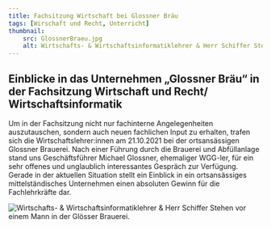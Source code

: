 ```yaml
---
title: Fachsitzung Wirtschaft bei Glossner Bräu
tags: [Wirschaft und Recht, Unterricht]
thumbnail:
    src: GlossnerBraeu.jpg
    alt: Wirtschafts- & Wirtschaftsinformatiklehrer & Herr Schiffer Stehen vor einem Mann in der Glösser Brauerei. 
---
```


<h2>Einblicke in das Unternehmen „Glossner Bräu“ in der Fachsitzung Wirtschaft und Recht/ Wirtschaftsinformatik </h2>

<p>Um in der Fachsitzung nicht nur fachinterne Angelegenheiten auszutauschen, sondern auch neuen fachlichen Input zu erhalten, trafen sich die Wirtschaftslehrer:innen am 21.10.2021 bei der ortsansässigen Glossner Brauerei. Nach einer Führung durch die Brauerei und Abfüllanlage stand uns Geschäftsführer Michael Glossner, ehemaliger WGG-ler, für ein sehr offenes und unglaublich interessantes Gespräch zur Verfügung. Gerade in der aktuellen Situation stellt ein Einblick in ein ortsansässiges mittelständisches Unternehmen einen absoluten Gewinn für die Fachlehrkräfte dar.</p>

<img src= "/images/GlossnerBraeu.jpg" alt="Wirtschafts- & Wirtschaftsinformatiklehrer & Herr Schiffer Stehen vor einem Mann in der Glösser Brauerei. "/>